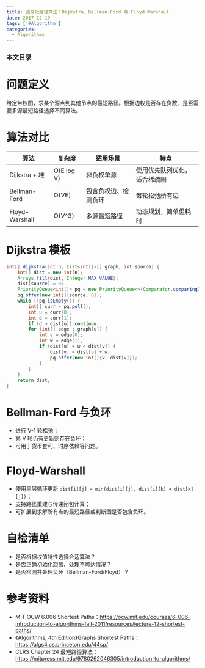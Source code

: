 ```yaml
---
title: 图最短路径算法：Dijkstra、Bellman-Ford 与 Floyd-Warshall
date: 2017-12-19
tags: ['#Algorithm']
categories:
  - Algorithms
---
```


### 本文目录
<!-- toc -->

# 问题定义
给定带权图，求某个源点到其他节点的最短路径。根据边权是否存在负数、是否需要多源最短路径选择不同算法。

# 算法对比
| 算法 | 复杂度 | 适用场景 | 特点 |
|---|---|---|---|
| Dijkstra + 堆 | O(E log V) | 非负权单源 | 使用优先队列优化，适合稀疏图 |
| Bellman-Ford | O(VE) | 包含负权边、检测负环 | 每轮松弛所有边 |
| Floyd-Warshall | O(V^3) | 多源最短路径 | 动态规划，简单但耗时 |

# Dijkstra 模板
```java
int[] dijkstra(int n, List<int[]>[] graph, int source) {
    int[] dist = new int[n];
    Arrays.fill(dist, Integer.MAX_VALUE);
    dist[source] = 0;
    PriorityQueue<int[]> pq = new PriorityQueue<>(Comparator.comparingInt(a -> a[1]));
    pq.offer(new int[]{source, 0});
    while (!pq.isEmpty()) {
        int[] curr = pq.poll();
        int u = curr[0];
        int d = curr[1];
        if (d > dist[u]) continue;
        for (int[] edge : graph[u]) {
            int v = edge[0];
            int w = edge[1];
            if (dist[u] + w < dist[v]) {
                dist[v] = dist[u] + w;
                pq.offer(new int[]{v, dist[v]});
            }
        }
    }
    return dist;
}
```

# Bellman-Ford 与负环
- 进行 V-1 轮松弛；
- 第 V 轮仍有更新则存在负环；
- 可用于货币套利、时序依赖等问题。

# Floyd-Warshall
- 使用三层循环更新 `dist[i][j] = min(dist[i][j], dist[i][k] + dist[k][j])`；
- 支持路径重建与传递闭包计算；
- 可扩展到求解所有点的最短路径或判断图是否包含负环。

# 自检清单
- 是否根据权值特性选择合适算法？
- 是否正确初始化距离、处理不可达情况？
- 是否检测并处理负环（Bellman-Ford/Floyd）？

# 参考资料
- MIT OCW 6.006 Shortest Paths：https://ocw.mit.edu/courses/6-006-introduction-to-algorithms-fall-2011/resources/lecture-12-shortest-paths/ 
- 《Algorithms, 4th Edition》Graphs Shortest Paths：https://algs4.cs.princeton.edu/44sp/ 
- CLRS Chapter 24 最短路径算法：https://mitpress.mit.edu/9780262046305/introduction-to-algorithms/
